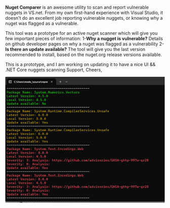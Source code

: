 **Nuget Comparer** is an awesome utility to scan and report vulnerable nuggets in VS.net.
From my own first-hand experience with Visual Studio, it doesn't do an excellent job reporting vulnerable nuggets, or knowing why a nuget was flagged as a vulnerable.

This tool was a prototype for an active nuget scanner which will give you few important pieces of information:
  1-**Why a nugget is vulnerable?** Details on github developer pages on why a nuget was flagged as a vulnerability
  2- **Is there an update available?** The tool will give you the last version recommended to install, based on the nuget.org release versions available.

This is a prototype, and I am working on updating it to have a nice UI && .NET Core nuggets scanning Support, 
Cheers,

<img src="https://github.com/Maxlona/NugetComparer/blob/master/NugetComparer/Screenshot.png" />
